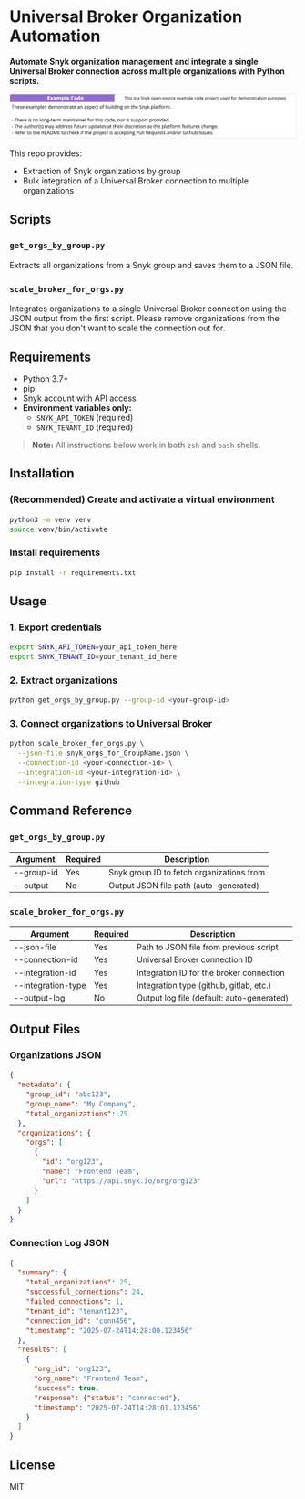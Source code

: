 

# Universal Broker Organization Automation


**Automate Snyk organization management and integrate a single Universal Broker connection across multiple organizations with Python scripts.**

![Snyk OSS Example](https://raw.githubusercontent.com/snyk-labs/oss-images/main/oss-example.jpg)

This repo provides:
- Extraction of Snyk organizations by group
- Bulk integration of a Universal Broker connection to multiple organizations


## Scripts

### `get_orgs_by_group.py`
Extracts all organizations from a Snyk group and saves them to a JSON file.

### `scale_broker_for_orgs.py`
Integrates organizations to a single Universal Broker connection using the JSON output from the first script. Please remove organizations from the JSON that you don't want to scale the connection out for.

## Requirements

- Python 3.7+
- pip
- Snyk account with API access
- **Environment variables only:**
  - `SNYK_API_TOKEN` (required)
  - `SNYK_TENANT_ID` (required)


> **Note:** All instructions below work in both `zsh` and `bash` shells.

## Installation

### (Recommended) Create and activate a virtual environment

```bash
python3 -m venv venv
source venv/bin/activate
```

### Install requirements

```bash
pip install -r requirements.txt
```

## Usage

### 1. Export credentials
```bash
export SNYK_API_TOKEN=your_api_token_here
export SNYK_TENANT_ID=your_tenant_id_here
```

### 2. Extract organizations
```bash
python get_orgs_by_group.py --group-id <your-group-id>
```

### 3. Connect organizations to Universal Broker
```bash
python scale_broker_for_orgs.py \
  --json-file snyk_orgs_for_GroupName.json \
  --connection-id <your-connection-id> \
  --integration-id <your-integration-id> \
  --integration-type github
```

## Command Reference

### `get_orgs_by_group.py`
| Argument      | Required | Description                                 |
|--------------|----------|---------------------------------------------|
| --group-id   | Yes      | Snyk group ID to fetch organizations from   |
| --output     | No       | Output JSON file path (auto-generated)      |

### `scale_broker_for_orgs.py`
| Argument         | Required | Description                                 |
|------------------|----------|---------------------------------------------|
| --json-file      | Yes      | Path to JSON file from previous script      |
| --connection-id  | Yes      | Universal Broker connection ID              |
| --integration-id | Yes      | Integration ID for the broker connection    |
| --integration-type| Yes     | Integration type (github, gitlab, etc.)     |
| --output-log     | No       | Output log file (default: auto-generated)   |


## Output Files

### Organizations JSON
```json
{
  "metadata": {
    "group_id": "abc123",
    "group_name": "My Company",
    "total_organizations": 25
  },
  "organizations": {
    "orgs": [
      {
        "id": "org123",
        "name": "Frontend Team",
        "url": "https://api.snyk.io/org/org123"
      }
    ]
  }
}
```

### Connection Log JSON
```json
{
  "summary": {
    "total_organizations": 25,
    "successful_connections": 24,
    "failed_connections": 1,
    "tenant_id": "tenant123",
    "connection_id": "conn456",
    "timestamp": "2025-07-24T14:28:00.123456"
  },
  "results": [
    {
      "org_id": "org123",
      "org_name": "Frontend Team",
      "success": true,
      "response": {"status": "connected"},
      "timestamp": "2025-07-24T14:28:01.123456"
    }
  ]
}
```

## License

MIT 